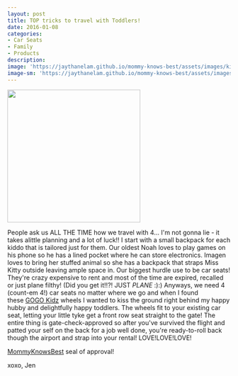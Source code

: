 ```yaml
---
layout: post
title: TOP tricks to travel with Toddlers!
date: 2016-01-08
categories:
- Car Seats
- Family
- Products
description:
image: 'https://jaythanelam.github.io/mommy-knows-best/assets/images/kid-travel.jpg'
image-sm: 'https://jaythanelam.github.io/mommy-knows-best/assets/images/kid-travel.jpg'
---
```


<img src="https://jaythanelam.github.io/mommy-knows-best/assets/images/toddlers-travel.jpg" style="width: 300px;"/>

People ask us ALL THE TIME how we travel with 4... I'm not gonna lie - it takes alittle planning and a lot of luck!! I start with a small backpack for each kiddo that is tailored just for them. Our oldest Noah loves to play games on his phone so he has a lined pocket where he can store electronics. Imagen loves to bring her stuffed animal so she has a backpack that straps Miss Kitty outside leaving ample space in. Our biggest hurdle use to be car seats! They're crazy expensive to rent and most of the time are expired, recalled or just plane filthy! (Did you get it!!?! JUST <em>PLANE</em> :):) Anyways, we need 4 (count-em 4!) car seats no matter where we go and when I found these <a href="http://www.amazon.com/Go-Go-Babyz-QRKIDZ-Travelmate-Black/dp/B000JJK9EY/ref=sr_1_1?ie=UTF8&amp;qid=1452281190&amp;sr=8-1&amp;keywords=Go+go+Kidz">GOGO Kidz</a> wheels I wanted to kiss the ground right behind my happy hubby and delightfully happy toddlers. The wheels fit to your existing car seat, letting your little tyke get a front row seat straight to the gate! The entire thing is gate-check-approved so after you've survived the flight and patted your self on the back for a job well done, you're ready-to-roll back though the airport and strap into your rental! LOVE!LOVE!LOVE!

<a href="http://Www.mommyknowsbest.co">MommyKnowsBest</a> seal of approval!

xoxo,
Jen
